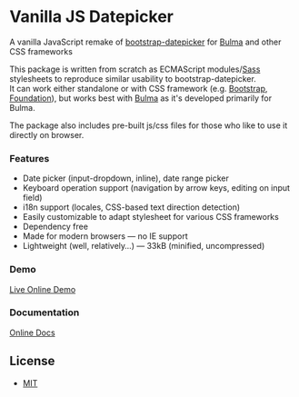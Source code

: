# Vanilla JS Datepicker

A vanilla JavaScript remake of [bootstrap-datepicker](https://github.com/uxsolutions/bootstrap-datepicker) for [Bulma](https://bulma.io) and other CSS frameworks  

This package is written from scratch as ECMAScript modules/[Sass](https://sass-lang.com) stylesheets to reproduce similar usability to bootstrap-datepicker.  
It can work either standalone or with CSS framework (e.g. [Bootstrap](https://getbootstrap.com), [Foundation](https://get.foundation)), but works best with [Bulma](https://bulma.io) as it's developed primarily for Bulma. 

The package also includes pre-built js/css files for those who like to use it directly on browser.

### Features

- Date picker (input-dropdown, inline), date range picker
- Keyboard operation support (navigation by arrow keys, editing on input field)
- i18n support (locales, CSS-based text direction detection)
- Easily customizable to adapt stylesheet for various CSS frameworks
- Dependency free
- Made for modern browsers — no IE support
- Lightweight (well, relatively…) — 33kB (minified, uncompressed)

### Demo

[Live Online Demo](https://raw.githack.com/mymth/vanillajs-datepicker/v1.1.4/demo/)

### Documentation

[Online Docs](https://mymth.github.io/vanillajs-datepicker)


## License

- [MIT](./LICENSE)
